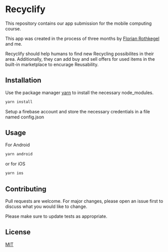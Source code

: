# Recyclify

This repository contains our app submission for the mobile computing course.

This app was created in the process of three months by [Florian Rothkegel](https://github.com/FlorianRothkegel) and me.

Recyclify should help humans to find new Recycling possibilites in their area. Additionally, they can add buy and sell offers for used items in the built-in marketplace to encurage Reusability.

## Installation

Use the package manager [yarn](https://yarnpkg.com/) to install the necessary node_modules.

```bash
yarn install
```

Setup a firebase account and store the necessary credentials in a file named config.json


## Usage

For Android
```bash
yarn android
```
or for iOS
```bash
yarn ios
```

## Contributing

Pull requests are welcome. For major changes, please open an issue first
to discuss what you would like to change.

Please make sure to update tests as appropriate.

## License

[MIT](https://choosealicense.com/licenses/mit/)
